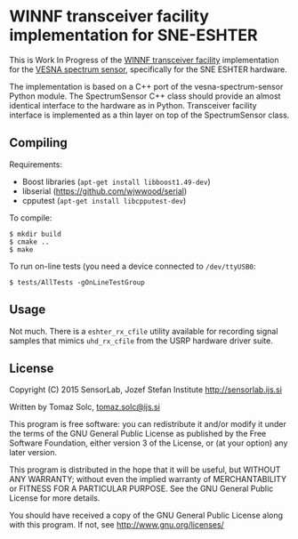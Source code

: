 WINNF transceiver facility implementation for SNE-ESHTER
========================================================

This is Work In Progress of the [WINNF transceiver facility][1] implementation
for the [VESNA spectrum sensor][2], specifically for the SNE ESHTER hardware.

The implementation is based on a C++ port of the vesna-spectrum-sensor Python
module. The SpectrumSensor C++ class should provide an almost identical
interface to the hardware as in Python. Transceiver facility interface is
implemented as a thin layer on top of the SpectrumSensor class.

[1]: http://www.crew-project.eu/portal/transceiver-facility-specification
[2]: https://github.com/avian2/vesna-spectrum-sensor

Compiling
---------

Requirements:

 * Boost libraries (`apt-get install libboost1.49-dev`)
 * libserial (https://github.com/wjwwood/serial)
 * cpputest (`apt-get install libcpputest-dev`)

To compile:

    $ mkdir build
    $ cmake ..
    $ make

To run on-line tests (you need a device connected to `/dev/ttyUSB0`:

    $ tests/AllTests -gOnLineTestGroup

Usage
-----

Not much. There is a `eshter_rx_cfile` utility available for recording signal
samples that mimics `uhd_rx_cfile` from the USRP hardware driver suite.

License
-------

Copyright (C) 2015 SensorLab, Jozef Stefan Institute
http://sensorlab.ijs.si

Written by Tomaz Solc, tomaz.solc@ijs.si

This program is free software: you can redistribute it and/or modify
it under the terms of the GNU General Public License as published by
the Free Software Foundation, either version 3 of the License, or
(at your option) any later version.

This program is distributed in the hope that it will be useful,
but WITHOUT ANY WARRANTY; without even the implied warranty of
MERCHANTABILITY or FITNESS FOR A PARTICULAR PURPOSE.  See the
GNU General Public License for more details.

You should have received a copy of the GNU General Public License
along with this program.  If not, see http://www.gnu.org/licenses/
